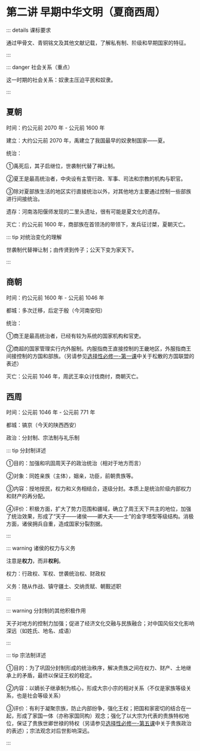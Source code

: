 # 第二讲 早期中华文明（夏商西周）

::: details 课标要求

通过甲骨文、青铜铭文及其他文献记载，了解私有制、阶级和早期国家的特征。

:::

::: danger 社会关系（重点）

这一时期的社会关系：奴隶主压迫平民和奴隶。

:::

## 夏朝

时间：约公元前 2070 年 - 公元前 1600 年

建立：大约公元前 2070 年，禹建立了我国最早的奴隶制国家——夏。

统治：

①禹死后，其子启继位，世袭制代替了禅让制。

②夏王是最高统治者，中央设有主管行政、军事、司法和宗教的机构与职官。

③除对夏部族生活的地区实行直接统治以外，对其他地方主要通过控制一些部族进行间接统治。

遗存：河南洛阳偃师发现的二里头遗址，很有可能是夏文化的遗存。

灭亡：约公元前 1600 年，商部族在首领汤的带领下，发兵征讨桀，夏朝灭亡。

::: tip 对统治变化的理解

世袭制代替禅让制；由传贤到传子；公天下变为家天下。

:::

## 商朝

时间：约公元前 1600 年 - 公元前 1046 年

都城：多次迁移，后定于殷（今河南安阳）

统治：

①商王是最高统治者，已经有较为系统的国家机构和官吏。

②商超的国家管理实行内外服制。内服指商王直接控制的王畿地区，外服指商王间接控制的方国和部族。（另请参见[选择性必修一-第一课](/history/optional-1/lesson1.md#一、先秦时期的政治制度)中关于松散的方国联盟的表述）

灭亡：公元前 1046 年，周武王率众讨伐商纣，商朝灭亡。

## 西周

时间：公元前 1046 年 - 公元前 771 年

都城：镐京（今天的陕西西安）

政治：分封制、宗法制与礼乐制

::: tip 分封制详述

①目的：加强和巩固周天子的政治统治（相对于地方而言）

②对象：同姓亲族（主体），姻亲，功臣，前朝贵族等。

③内容：授地授民，权力和义务相结合，逐级分封。本质上是统治阶级内部权力和财产的再分配。

④评价：积极方面，扩大了势力范围和疆域，确立了周王天下共主的地位，加强了统治效果，形成了“天子——诸侯——卿大夫——士”的金字塔型等级结构。消极方面，诸侯拥兵自重，造成国家分裂割据。

:::

::: warning 诸侯的权力与义务

注意是<strong>权力</strong>，而非<strong>权利</strong>。

权力：行政权、军权、世袭统治权、财政权

义务：随从作战、镇守疆土、交纳贡赋、朝觐述职

:::

::: warning 分封制的其他积极作用

天子对地方的控制力加强；促进了经济文化交融与民族融合；对中国风俗文化影响深远（如姓氏、地名、成语）

:::

::: tip 宗法制详述

①目的：为了巩固分封制形成的统治秩序，解决贵族之间在权力、财产、土地继承上的矛盾，最终以保证王权的稳定。

②内容：以嫡长子继承制为核心，形成大宗小宗的相对关系（不仅是家族等级关系，也是社会等级关系）

③评价：有利于凝聚宗族，防止内部纷争，强化王权；把国和家密切的结合在一起，形成了家国一体（亦称家国同构）观念；强化了以大宗为代表的贵族特权地位，保证了贵族世卿世禄的特权（另请参见[选择性必修一-第五课](/history/optional-1/lesson5.md#一、秦汉至魏晋南北朝时期的官员选拔与管理)中关于贵族政治的表述）；宗法观念对后世影响深远。

:::